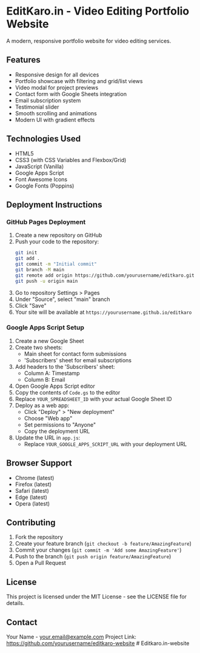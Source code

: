 # EditKaro.in - Video Editing Portfolio Website

A modern, responsive portfolio website for video editing services.

## Features

- Responsive design for all devices
- Portfolio showcase with filtering and grid/list views
- Video modal for project previews
- Contact form with Google Sheets integration
- Email subscription system
- Testimonial slider
- Smooth scrolling and animations
- Modern UI with gradient effects

## Technologies Used

- HTML5
- CSS3 (with CSS Variables and Flexbox/Grid)
- JavaScript (Vanilla)
- Google Apps Script
- Font Awesome Icons
- Google Fonts (Poppins)

## Deployment Instructions

### GitHub Pages Deployment

1. Create a new repository on GitHub
2. Push your code to the repository:
   ```bash
   git init
   git add .
   git commit -m "Initial commit"
   git branch -M main
   git remote add origin https://github.com/yourusername/editkaro.git
   git push -u origin main
   ```
3. Go to repository Settings > Pages
4. Under "Source", select "main" branch
5. Click "Save"
6. Your site will be available at `https://yourusername.github.io/editkaro`

### Google Apps Script Setup

1. Create a new Google Sheet
2. Create two sheets:
   - Main sheet for contact form submissions
   - 'Subscribers' sheet for email subscriptions
3. Add headers to the 'Subscribers' sheet:
   - Column A: Timestamp
   - Column B: Email
4. Open Google Apps Script editor
5. Copy the contents of `Code.gs` to the editor
6. Replace `YOUR_SPREADSHEET_ID` with your actual Google Sheet ID
7. Deploy as a web app:
   - Click "Deploy" > "New deployment"
   - Choose "Web app"
   - Set permissions to "Anyone"
   - Copy the deployment URL
8. Update the URL in `app.js`:
   - Replace `YOUR_GOOGLE_APPS_SCRIPT_URL` with your deployment URL

## Browser Support

- Chrome (latest)
- Firefox (latest)
- Safari (latest)
- Edge (latest)
- Opera (latest)

## Contributing

1. Fork the repository
2. Create your feature branch (`git checkout -b feature/AmazingFeature`)
3. Commit your changes (`git commit -m 'Add some AmazingFeature'`)
4. Push to the branch (`git push origin feature/AmazingFeature`)
5. Open a Pull Request

## License

This project is licensed under the MIT License - see the LICENSE file for details.

## Contact

Your Name - your.email@example.com
Project Link: https://github.com/yourusername/editkaro-website #   E d i t k a r o . i n - w e b s i t e  
 
